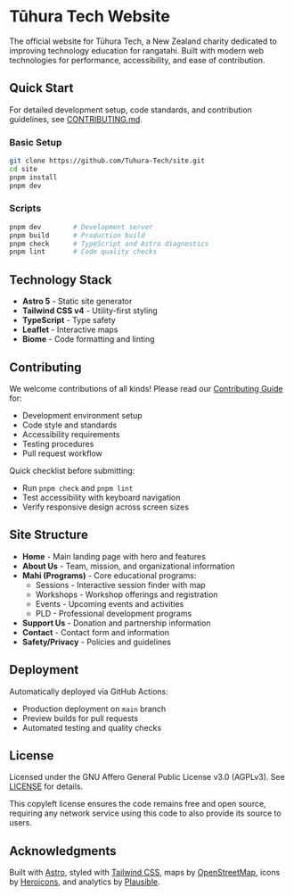 # Tūhura Tech Website

The official website for Tūhura Tech, a New Zealand charity dedicated to improving technology education for rangatahi. Built with modern web technologies for performance, accessibility, and ease of contribution.

## Quick Start

For detailed development setup, code standards, and contribution guidelines, see [CONTRIBUTING.md](CONTRIBUTING.md).

### Basic Setup

```bash
git clone https://github.com/Tuhura-Tech/site.git
cd site
pnpm install
pnpm dev
```

### Scripts

```bash
pnpm dev        # Development server
pnpm build      # Production build
pnpm check      # TypeScript and Astro diagnostics
pnpm lint       # Code quality checks
```

## Technology Stack

- **Astro 5** - Static site generator
- **Tailwind CSS v4** - Utility-first styling
- **TypeScript** - Type safety
- **Leaflet** - Interactive maps
- **Biome** - Code formatting and linting

## Contributing

We welcome contributions of all kinds! Please read our [Contributing Guide](CONTRIBUTING.md) for:

- Development environment setup
- Code style and standards
- Accessibility requirements
- Testing procedures
- Pull request workflow

Quick checklist before submitting:
- Run `pnpm check` and `pnpm lint`
- Test accessibility with keyboard navigation
- Verify responsive design across screen sizes

## Site Structure

- **Home** - Main landing page with hero and features
- **About Us** - Team, mission, and organizational information
- **Mahi (Programs)** - Core educational programs:
  - Sessions - Interactive session finder with map
  - Workshops - Workshop offerings and registration
  - Events - Upcoming events and activities
  - PLD - Professional development programs
- **Support Us** - Donation and partnership information
- **Contact** - Contact form and information
- **Safety/Privacy** - Policies and guidelines

## Deployment

Automatically deployed via GitHub Actions:
- Production deployment on `main` branch
- Preview builds for pull requests
- Automated testing and quality checks

## License

Licensed under the GNU Affero General Public License v3.0 (AGPLv3). See [LICENSE](LICENSE) for details.

This copyleft license ensures the code remains free and open source, requiring any network service using this code to also provide its source to users.

## Acknowledgments

Built with [Astro](https://astro.build/), styled with [Tailwind CSS](https://tailwindcss.com/), maps by [OpenStreetMap](https://www.openstreetmap.org/), icons by [Heroicons](https://heroicons.com/), and analytics by [Plausible](https://plausible.io/).
